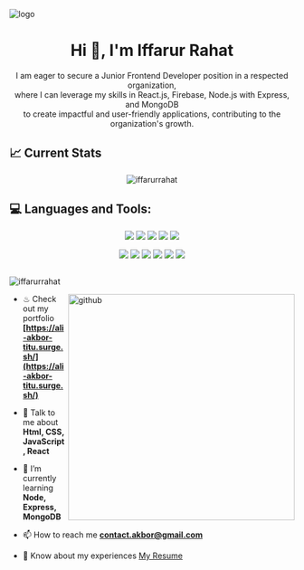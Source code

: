 ![logo](https://github.com/iffarurrahat/iffarurrahat/blob/main/images/banner.jpg)

<h1 align="center">Hi 👋, I'm Iffarur Rahat</h1>
<p align="center">I am eager to secure a Junior Frontend Developer position in a respected organization, <br/> where I can leverage my skills in React.js, Firebase, Node.js with Express, and MongoDB <br/> to create impactful and user-friendly applications, contributing to the organization's growth.</p>

## 📈 Current Stats

<p img align="center"><img align="center" src="https://github-readme-streak-stats.herokuapp.com/?user=iffarurrahat&theme=react&hide_border=true&background=0D1117&stroke=0D1117&fire=0ABC81&sideLabels=0ABC81&currStreakNum=0ABC81&ring=0ABC81&currStreakLabel=0ABC81&sideNums=01795C" alt="iffarurrahat" /></p>

## :computer: Languages and Tools:

<p align="center">
<img src="https://github.com/iffarurrahat/iffarurrahat/blob/main/images/icons/HTML.png"/>
<img src="https://github.com/iffarurrahat/iffarurrahat/blob/main/images/icons/css.png"/>
<img src="https://github.com/iffarurrahat/iffarurrahat/blob/main/images/icons/tailwind.png"/>
<img src="https://github.com/iffarurrahat/iffarurrahat/blob/main/images/icons/Bootsrap.png"/>
<img src="https://github.com/iffarurrahat/iffarurrahat/blob/main/images/icons/figma.png"/>
</p>
<p align="center">
<img src="https://github.com/iffarurrahat/iffarurrahat/blob/main/images/icons/JavaScript.png"/>
<img src="https://github.com/iffarurrahat/iffarurrahat/blob/main/images/icons/react.png"/>
<img src="https://github.com/iffarurrahat/iffarurrahat/blob/main/images/icons/firebase.png"/>
<img src="https://github.com/iffarurrahat/iffarurrahat/blob/main/images/icons/node.png"/>
<img src="https://github.com/iffarurrahat/iffarurrahat/blob/main/images/icons/express.png"/>
<img src="https://github.com/iffarurrahat/iffarurrahat/blob/main/images/icons/mongo.png"/>
</p>

##

 <p align="left"> <img src="https://komarev.com/ghpvc/?username=iffarurrahat&label=Profile%20views&color=0e75b6&style=flat" alt="iffarurrahat" /> </p>

<img align="right" width="400" src="https://raw.githubusercontent.com/onimur/.github/master/.resources/git-header.svg" alt="github">

- ♨ Check out my portfolio **[https://ali-akbor-titu.surge.sh/](https://ali-akbor-titu.surge.sh/)**

- 💬 Talk to me about **Html, CSS, JavaScript, React**

- 🌱 I’m currently learning **Node, Express, MongoDB**

- 📫 How to reach me **contact.akbor@gmail.com**

- 📄 Know about my experiences [My Resume](https://drive.google.com/file/d/1a9Vqk5Mskn-wjUa5QA14g3PtW42e6eJm/view?usp=sharing)
